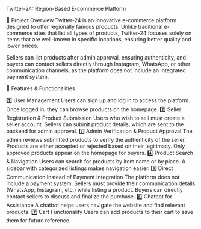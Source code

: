 Twitter-24: Region-Based E-commerce Platform


📌 Project Overview
Twitter-24 is an innovative e-commerce platform designed to offer regionally famous products. Unlike traditional e-commerce sites that list all types of products, Twitter-24 focuses solely on items that are well-known in specific locations, ensuring better quality and lower prices.

Sellers can list products after admin approval, ensuring authenticity, and buyers can contact sellers directly through Instagram, WhatsApp, or other communication channels, as the platform does not include an integrated payment system.


🔹 Features & Functionalities


1️⃣ User Management
Users can sign up and log in to access the platform.
Once logged in, they can browse products on the homepage.
2️⃣ Seller Registration & Product Submission
Users who wish to sell must create a seller account.
Sellers can submit product details, which are sent to the backend for admin approval.
3️⃣ Admin Verification & Product Approval
The admin reviews submitted products to verify the authenticity of the seller.
Products are either accepted or rejected based on their legitimacy.
Only approved products appear on the homepage for buyers.
4️⃣ Product Search & Navigation
Users can search for products by item name or by place.
A sidebar with categorized listings makes navigation easier.
5️⃣ Direct Communication Instead of Payment Integration
The platform does not include a payment system.
Sellers must provide their communication details (WhatsApp, Instagram, etc.) while listing a product.
Buyers can directly contact sellers to discuss and finalize the purchase.
6️⃣ Chatbot for Assistance
A chatbot helps users navigate the website and find relevant products.
7️⃣ Cart Functionality
Users can add products to their cart to save them for future reference.
